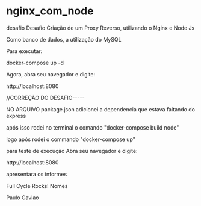 # nginx_com_node
desafio 
Desafio Criação de um Proxy Reverso, utilizando o Nginx e Node Js

Como banco de dados, a utilização do MySQL

Para executar:

docker-compose up -d

Agora, abra seu navegador e digite:

http://localhost:8080

//CORREÇÃO DO DESAFIO-----

NO ARQUIVO package.json adicionei a dependencia que estava faltando do express

após isso rodei no terminal o comando "docker-compose build node"

logo após rodei o commando "docker-compose up"

para teste de execução 
Abra seu navegador e digite:

http://localhost:8080

apresentara os informes 

Full Cycle Rocks!
Nomes

Paulo Gaviao

